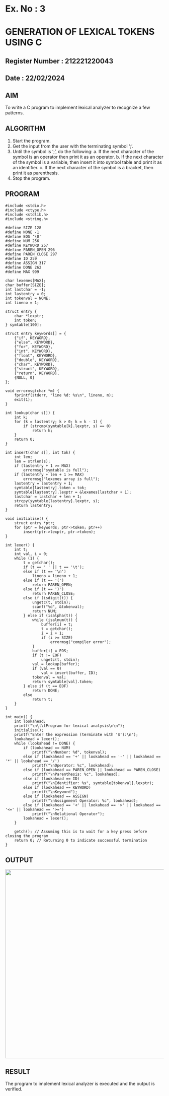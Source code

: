 # Ex. No : 3	
# GENERATION OF LEXICAL TOKENS USING C
## Register Number : 212221220043
## Date : 22/02/2024

## AIM   
To write a C program to implement lexical analyzer to recognize a few patterns.

## ALGORITHM
1)	Start the program.
2)	Get the input from the user with the terminating symbol ‘;’.
3)	Until the symbol is ‘;’, do the following:
         a.	If the next character of the symbol is an operator then print it as an operator.
         b.	If the next character of the symbol is a variable, then insert it into symbol table and print it as an identifier.
         c.	If the next character of the symbol is a bracket, then print it as parenthesis.
4)	Stop the program.


## PROGRAM
```
#include <stdio.h> 
#include <ctype.h> 
#include <stdlib.h> 
#include <string.h>

#define SIZE 128
#define NONE -1 
#define EOS '\0' 
#define NUM 256
#define KEYWORD 257
#define PAREN_OPEN 296
#define PAREN_CLOSE 297
#define ID 259
#define ASSIGN 317
#define DONE 262
#define MAX 999

char lexemes[MAX];
char buffer[SIZE];
int lastchar = -1;
int lastentry = 0;
int tokenval = NONE;
int lineno = 1;

struct entry {
    char *lexptr;
    int token;
} symtable[100];

struct entry keywords[] = {
    {"if", KEYWORD},
    {"else", KEYWORD},
    {"for", KEYWORD},
    {"int", KEYWORD},
    {"float", KEYWORD},
    {"double", KEYWORD},
    {"char", KEYWORD},
    {"struct", KEYWORD},
    {"return", KEYWORD},
    {NULL, 0}
};

void errormsg(char *m) {
    fprintf(stderr, "line %d: %s\n", lineno, m);
    exit(1);
}

int lookup(char s[]) {
    int k;
    for (k = lastentry; k > 0; k = k - 1) {
        if (strcmp(symtable[k].lexptr, s) == 0)
            return k;
    }
    return 0;
}

int insert(char s[], int tok) {
    int len;
    len = strlen(s);
    if (lastentry + 1 >= MAX)
        errormsg("symtable is full");
    if (lastentry + len + 1 >= MAX)
        errormsg("lexemes array is full");
    lastentry = lastentry + 1;
    symtable[lastentry].token = tok;
    symtable[lastentry].lexptr = &lexemes[lastchar + 1];
    lastchar = lastchar + len + 1;
    strcpy(symtable[lastentry].lexptr, s);
    return lastentry;
}

void initialise() {
    struct entry *ptr;
    for (ptr = keywords; ptr->token; ptr++)
        insert(ptr->lexptr, ptr->token);
}

int lexer() {
    int t;
    int val, i = 0;
    while (1) {
        t = getchar();
        if (t == ' ' || t == '\t');
        else if (t == '\n')
            lineno = lineno + 1;
        else if (t == '(')
            return PAREN_OPEN;
        else if (t == ')')
            return PAREN_CLOSE;
        else if (isdigit(t)) {
            ungetc(t, stdin);
            scanf("%d", &tokenval);
            return NUM;
        } else if (isalpha(t)) {
            while (isalnum(t)) {
                buffer[i] = t;
                t = getchar();
                i = i + 1;
                if (i >= SIZE)
                    errormsg("compiler error");
            }
            buffer[i] = EOS;
            if (t != EOF)
                ungetc(t, stdin);
            val = lookup(buffer);
            if (val == 0)
                val = insert(buffer, ID);
            tokenval = val;
            return symtable[val].token;
        } else if (t == EOF)
            return DONE;
        else
            return t;
    }
}

int main() {
    int lookahead;
    printf("\n\t\tProgram for lexical analysis\n\n");
    initialise();
    printf("Enter the expression (terminate with '$'):\n");
    lookahead = lexer();
    while (lookahead != DONE) {
        if (lookahead == NUM)
            printf("\nNumber: %d", tokenval);
        else if (lookahead == '+' || lookahead == '-' || lookahead == '*' || lookahead == '/')
            printf("\nOperator: %c", lookahead);
        else if (lookahead == PAREN_OPEN || lookahead == PAREN_CLOSE)
            printf("\nParenthesis: %c", lookahead);
        else if (lookahead == ID)
            printf("\nIdentifier: %s", symtable[tokenval].lexptr);
        else if (lookahead == KEYWORD)
            printf("\nKeyword");
        else if (lookahead == ASSIGN)
            printf("\nAssignment Operator: %c", lookahead);
        else if (lookahead == '<' || lookahead == '>' || lookahead == '<=' || lookahead == '>=')
            printf("\nRelational Operator");
        lookahead = lexer();
    }

    getch(); // Assuming this is to wait for a key press before closing the program
    return 0; // Returning 0 to indicate successful termination
}
```  

## OUTPUT 
<img src="https://github.com/DonBoscoBlaiseA/19CS409-Compiler-Design-Lab/assets/140850829/a9094d3d-9bfb-4990-a77b-31539e9975ce.png" width="600">

## RESULT
The program to implement lexical analyzer is executed and the output is verified.

